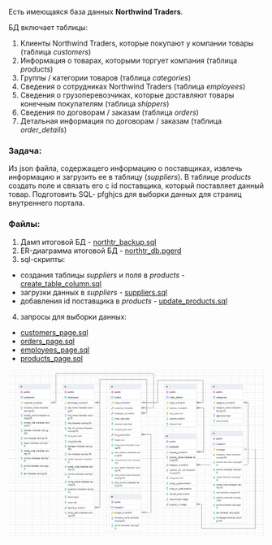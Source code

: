 Есть имеющаяся база данных **Northwind Traders**.

БД включает таблицы:
1. Клиенты Northwind Traders, которые покупают у компании товары (таблица *customers*)
2. Информация о товарах, которыми торгует компания (таблица *products*)
3. Группы / категории товаров (таблица *categories*)
4. Сведения о сотрудниках Northwind Traders (таблица *employees*)
5. Сведения о грузоперевозчиках, которые доставляют товары конечным покупателям (таблица *shippers*)
6. Сведения по договорам / заказам (таблица *orders*)
7. Детальная информация по договорам / заказам (таблица *order_details*)

### Задача:

Из json файла, содержащего информацию о поставщиках, извлечь информацию и загрузить ее в таблицу
(*suppliers*). В таблице *products* создать поле и связать его с id поставщика, который поставляет
данный товар. Подготовить SQL- pfghjcs для выборки данных для страниц внутреннего портала.

### Файлы:
1. Дамп итоговой БД - [northtr_backup.sql](northtr_backup.sql)
2. ER-диаграмма итоговой БД - [northtr_db.pgerd](northtr_db.pgerd)
3. sql-скрипты:
 - создания таблицы *suppliers* и поля в *products* - [create_table_column.sql](create_table_column.sql)
 - загрузки данных в *suppliers* - [suppliers.sql](suppliers.sql)
 - добавления id поставщика в *products* - [update_products.sql](update_products.sql)
4. запросы для выборки данных:
 - [customers_page.sql](customers_page.sql)
 - [orders_page.sql](orders_page.sql)
 - [employees_page.sql](employees_page.sql)
 - [products_page.sql](products_page.sql)

![pythonimg](northtr_db_erd.png)
